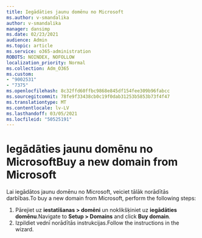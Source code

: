 ```yaml
---
title: Iegādāties jaunu domēnu no Microsoft
ms.author: v-smandalika
author: v-smandalika
manager: dansimp
ms.date: 02/23/2021
audience: Admin
ms.topic: article
ms.service: o365-administration
ROBOTS: NOINDEX, NOFOLLOW
localization_priority: Normal
ms.collection: Adm_O365
ms.custom:
- "9002531"
- "7375"
ms.openlocfilehash: 8c32ffd60ffbc9868e845df154fee309b96fabcc
ms.sourcegitcommit: 78fe9f33438cb0c19f0dab31253b5853b73f4f47
ms.translationtype: MT
ms.contentlocale: lv-LV
ms.lasthandoff: 03/05/2021
ms.locfileid: "50525191"
---
```

# <a name="buy-a-new-domain-from-microsoft"></a><span data-ttu-id="f4d18-102">Iegādāties jaunu domēnu no Microsoft</span><span class="sxs-lookup"><span data-stu-id="f4d18-102">Buy a new domain from Microsoft</span></span>

<span data-ttu-id="f4d18-103">Lai iegādātos jaunu domēnu no Microsoft, veiciet tālāk norādītās darbības.</span><span class="sxs-lookup"><span data-stu-id="f4d18-103">To buy a new domain from Microsoft, perform the following steps:</span></span>

1. <span data-ttu-id="f4d18-104">Pārejiet uz **iestatīšanas > domēni** un noklikšķiniet uz **iegādāties domēnu**.</span><span class="sxs-lookup"><span data-stu-id="f4d18-104">Navigate to **Setup > Domains** and click **Buy domain**.</span></span> 
2. <span data-ttu-id="f4d18-105">Izpildiet vednī norādītās instrukcijas.</span><span class="sxs-lookup"><span data-stu-id="f4d18-105">Follow the instructions in the wizard.</span></span>